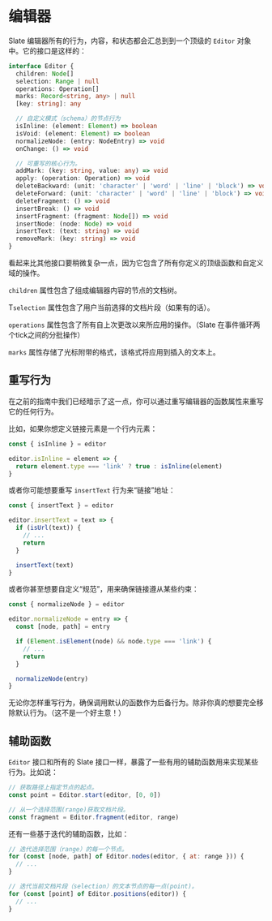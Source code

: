 # 编辑器

Slate 编辑器所有的行为，内容，和状态都会汇总到到一个顶级的 `Editor` 对象中。它的接口是这样的：

```ts
interface Editor {
  children: Node[]
  selection: Range | null
  operations: Operation[]
  marks: Record<string, any> | null
  [key: string]: any

  // 自定义模式（schema）的节点行为
  isInline: (element: Element) => boolean
  isVoid: (element: Element) => boolean
  normalizeNode: (entry: NodeEntry) => void
  onChange: () => void

  // 可重写的核心行为。
  addMark: (key: string, value: any) => void
  apply: (operation: Operation) => void
  deleteBackward: (unit: 'character' | 'word' | 'line' | 'block') => void
  deleteForward: (unit: 'character' | 'word' | 'line' | 'block') => void
  deleteFragment: () => void
  insertBreak: () => void
  insertFragment: (fragment: Node[]) => void
  insertNode: (node: Node) => void
  insertText: (text: string) => void
  removeMark: (key: string) => void
}
```

看起来比其他接口要稍微复杂一点，因为它包含了所有你定义的顶级函数和自定义域的操作。

 `children` 属性包含了组成编辑器内容的节点的文档树。

T`selection` 属性包含了用户当前选择的文档片段（如果有的话）。

`operations` 属性包含了所有自上次更改以来所应用的操作。（Slate 在事件循环两个tick之间的分批操作）

`marks` 属性存储了光标附带的格式，该格式将应用到插入的文本上。

## 重写行为

在之前的指南中我们已经暗示了这一点，你可以通过重写编辑器的函数属性来重写它的任何行为。

比如，如果你想定义链接元素是一个行内元素：

```js
const { isInline } = editor

editor.isInline = element => {
  return element.type === 'link' ? true : isInline(element)
}
```

或者你可能想要重写 `insertText` 行为来“链接”地址：

```js
const { insertText } = editor

editor.insertText = text => {
  if (isUrl(text)) {
    // ...
    return
  }

  insertText(text)
}
```

或者你甚至想要自定义“规范”，用来确保链接遵从某些约束：

```js
const { normalizeNode } = editor

editor.normalizeNode = entry => {
  const [node, path] = entry

  if (Element.isElement(node) && node.type === 'link') {
    // ...
    return
  }

  normalizeNode(entry)
}
```

无论你怎样重写行为，确保调用默认的函数作为后备行为。除非你真的想要完全移除默认行为。（这不是一个好主意！） 

## 辅助函数

`Editor` 接口和所有的 Slate 接口一样，暴露了一些有用的辅助函数用来实现某些行为。比如说：

```js
// 获取路径上指定节点的起点。
const point = Editor.start(editor, [0, 0])

// 从一个选择范围(range)获取文档片段。
const fragment = Editor.fragment(editor, range)
```

还有一些基于迭代的辅助函数，比如：

```js
// 迭代选择范围（range）的每一个节点。
for (const [node, path] of Editor.nodes(editor, { at: range })) {
  // ...
}

// 迭代当前文档片段（selection）的文本节点的每一点(point)。
for (const [point] of Editor.positions(editor)) {
  // ...
}
```
